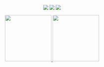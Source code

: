 
<p align="center">
  <a href="https://discord.com/users/751139131093942404"><img src="https://img.shields.io/badge/Khold%20-7289DA.svg?&style=for-the-badge&logo=discord&logoColor=white"></a>
  <a href="https://github.com/kholdjs"><img src="https://img.shields.io/badge/Khold%20-1d202b.svg?&style=for-the-badge&logo=github&logoColor=white"></a>
 <a href="https://instagram.com/topraksnll" target"blank_"><img src="https://img.shields.io/badge/Khold%20-DC3175.svg?&style=for-the-badge&logo=instagram&logoColor=white">
</p>

<div align = "center">
<img src = "https://github-readme-stats.vercel.app/api?username=kholdjs&show_icons=true&theme=tokyonight" width = "% 100" height = "150px" />
<img src = "https://github-readme-stats.vercel.app/api/top-langs/?username=kholdjs&layout=compact&theme=tokyonight" width = "% 100" height = "150px"  />
</div>
